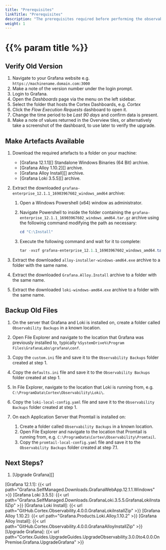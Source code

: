 ```yaml
---
title: "Prerequisites"
linkTitle: "Prerequisites"
description: "The prerequisites required before performing the observability upgrade."
weight: 1
---
```


# {{% param title %}}

## Verify Old Version

1. Navigate to your Grafana website e.g. `https://machinename.domain.com:3000`
1. Make a note of the version number under the login prompt.
1. Login to Grafana.
1. Open the *Dashboards* page via the menu on the left sidebar.
1. Select the folder that hosts the Cortex Dashboards, e.g. *Cortex*
1. Click the *Flow Execution Requests* dashboard to open it.
1. Change the time period to be *Last 90 days* and confirm data is present.
1. Make a note of values returned in the Overview tiles, or alternatively take a screenshot of the dashboard, to use later to verify the upgrade.

## Make Artefacts Available

1. Download the required artefacts to a folder on your machine:

    * [Grafana 12.1.1][] Standalone Windows Binaries (64 Bit) archive.
    * [Grafana Alloy 1.10.2][] archive.
    * [Grafana Alloy Install][] archive.
    * [Grafana Loki 3.5.5][] archive.

1. Extract the downloaded `grafana-enterprise_12.1.1_16903967602_windows_amd64` archive:
    1. Open a Windows Powershell (x64) window as administrator.
    1. Navigate Powershell to inside the folder containing the `grafana-enterprise_12.1.1_16903967602_windows_amd64.tar.gz` archive using the following command modifying the path as necessary:

        ``` Powershell
        cd "C:\Install"
        ```

    1. Execute the following command and wait for it to complete:

        ``` Powershell
        tar -xvzf grafana-enterprise_12.1.1_16903967602_windows_amd64.tar.gz
        ```

1. Extract the downloaded `alloy-installer-windows-amd64.exe` archive to a folder with the same name.
1. Extract the downloaded `Grafana.Alloy.Install` archive to a folder with the same name.
1. Extract the downloaded `loki-windows-amd64.exe` archive to a folder with the same name.

## Backup Old Files

1. On the server that Grafana and Loki is installed on, create a folder called `Observability Backups` in a known location.
1. Open File Explorer and navigate to the location that Grafana was previously installed to, typically `%SystemDrive%\Program Files\GrafanaLabs\grafana\conf`.
1. Copy the `custom.ini` file and save it to the `Observability Backups` folder created at step 1.
1. Copy the `defaults.ini` file and save it to the `Observability Backups` folder created at step 1.
1. In File Explorer, navigate to the location that Loki is running from, e.g. `C:\ProgramData\Cortex\Observability\Loki\`.
1. Copy the `loki-local-config.yaml` file and save it to the `Observability Backups` folder created at step 1.
1. On each Application Server that Promtail is installed on:

    1. Create a folder called `Observability Backups` in a known location.
    1. Open File Explorer and navigate to the location that Promtail is running from, e.g. `C:\ProgramData\Cortex\Observability\Promtail`.
    1. Copy the `promtail-local-config.yaml` file and save it to the `Observability Backups` folder created at step 7.1.

## Next Steps?

1. [Upgrade Grafana][]

[Grafana 12.1.1]: {{< url path="Grafana.SelfManaged.Downloads.GrafanaWebApp.12.1.1.Windows" >}}
[Grafana Loki 3.5.5]: {{< url path="Grafana.SelfManaged.Downloads.GrafanaLoki.3.5.5.GrafanaLokiInstallZip" >}}
[Grafana Loki Install]: {{< url path="GitHub.Cortex.Observability.4.0.0.GrafanaLokiInstallZip" >}}
[Grafana Alloy 1.10.2]:  {{< url path="Grafana.Products.Loki.Alloy.1.10.2" >}}
[Grafana Alloy Install]: {{< url path="GitHub.Cortex.Observability.4.0.0.GrafanaAlloyInstallZip" >}}
[Upgrade Grafana]: {{< url path="Cortex.Guides.UpgradeGuides.UpgradeObservability.3.0.0to4.0.0.OnPremise.Grafana.UpgradeGrafana" >}}
